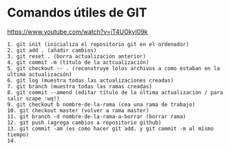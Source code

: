 # Comandos útiles de GIT
https://www.youtube.com/watch?v=iT4UOkyI09k


    1. git init (inicializa el repositorio git en el ordenador)
    2. git add . (añadir cambios)
    3. git reset . (borra actualización anterior)
    4. git commit -m (título de la actcualización)
    5. git checkout -- . (reconstruye lolos archivos a como estaban en la ultima actualización)
    6. git log (muestra todas las actualizaciones creadas)
    7. git branch (muestra todas las ramas creadas)
    8. git commit --amend (editar título de la última actualización / para salir scape :wq!)
    9. git checkout b nombre-de-la-rama (cea una rama de trabajo)
    10. git checkout master (volver a rama master)
    11. git branch -d nombre-de-la-rama-a-borrar (borrar rama)
    12. git push (agrega cambios a repositorio github)
    13. git commit -am (es como hacer git add. y git commit -m al mismo tiempo)
    14.


